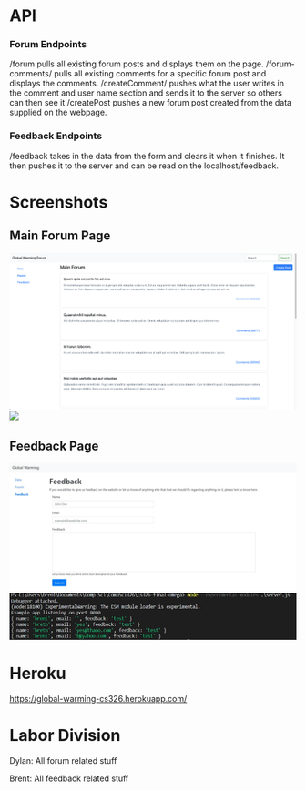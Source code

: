 # API 
### Forum Endpoints
/forum pulls all existing forum posts and displays them on the page.
/forum-comments/<forumIDNum> pulls all existing comments for a specific forum post and displays the comments.
/createComment/<fourmIDNum> pushes what the user writes in the comment and user name section and sends it to the server so others can then see it
/createPost pushes a new forum post created from the data supplied on the webpage.
  
### Feedback Endpoints
/feedback takes in the data from the form and clears it when it finishes. It then pushes it to the server and can be read on the localhost/feedback.

# Screenshots
## Main Forum Page
![](MainForum2.png)
![](Comments.png)

## Feedback Page
![](feedback-page.JPG)
![](feedback-in-console.JPG)


# Heroku
https://global-warming-cs326.herokuapp.com/

# Labor Division
Dylan: All forum related stuff

Brent: All feedback related stuff
